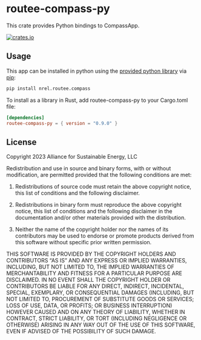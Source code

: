 # routee-compass-py

This crate provides Python bindings to CompassApp.

[![crates.io](https://img.shields.io/crates/v/routee-compass-py.svg)](https://crates.io/crates/routee-compass-py)

## Usage

This app can be installed in python using the [provided python library](../../python) via [pip](https://pypi.org/project/nrel.routee.compass/):

```bash
pip install nrel.routee.compass
```

To install as a library in Rust, add routee-compass-py to your Cargo.toml file:

```toml
[dependencies]
routee-compass-py = { version = "0.9.0" }
```

## License

Copyright 2023 Alliance for Sustainable Energy, LLC

Redistribution and use in source and binary forms, with or without modification, are permitted provided that the following conditions are met:

1. Redistributions of source code must retain the above copyright notice, this list of conditions and the following disclaimer.

2. Redistributions in binary form must reproduce the above copyright notice, this list of conditions and the following disclaimer in the documentation and/or other materials provided with the distribution.

3. Neither the name of the copyright holder nor the names of its contributors may be used to endorse or promote products derived from this software without specific prior written permission.

THIS SOFTWARE IS PROVIDED BY THE COPYRIGHT HOLDERS AND CONTRIBUTORS “AS IS” AND ANY EXPRESS OR IMPLIED WARRANTIES, INCLUDING, BUT NOT LIMITED TO, THE IMPLIED WARRANTIES OF MERCHANTABILITY AND FITNESS FOR A PARTICULAR PURPOSE ARE DISCLAIMED. IN NO EVENT SHALL THE COPYRIGHT HOLDER OR CONTRIBUTORS BE LIABLE FOR ANY DIRECT, INDIRECT, INCIDENTAL, SPECIAL, EXEMPLARY, OR CONSEQUENTIAL DAMAGES (INCLUDING, BUT NOT LIMITED TO, PROCUREMENT OF SUBSTITUTE GOODS OR SERVICES; LOSS OF USE, DATA, OR PROFITS; OR BUSINESS INTERRUPTION) HOWEVER CAUSED AND ON ANY THEORY OF LIABILITY, WHETHER IN CONTRACT, STRICT LIABILITY, OR TORT (INCLUDING NEGLIGENCE OR OTHERWISE) ARISING IN ANY WAY OUT OF THE USE OF THIS SOFTWARE, EVEN IF ADVISED OF THE POSSIBILITY OF SUCH DAMAGE.
